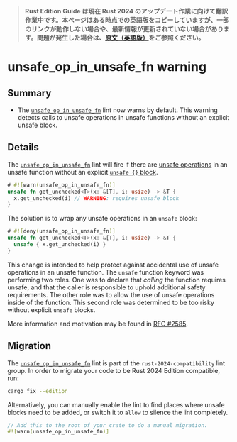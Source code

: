 > **Rust Edition Guide は現在 Rust 2024 のアップデート作業に向けて翻訳作業中です。本ページはある時点での英語版をコピーしていますが、一部のリンクが動作しない場合や、最新情報が更新されていない場合があります。問題が発生した場合は、[原文（英語版）](https://doc.rust-lang.org/nightly/edition-guide/introduction.html)をご参照ください。**

# unsafe_op_in_unsafe_fn warning

## Summary

- The [`unsafe_op_in_unsafe_fn`] lint now warns by default.
  This warning detects calls to unsafe operations in unsafe functions without an explicit unsafe block.

[`unsafe_op_in_unsafe_fn`]: ../../rustc/lints/listing/allowed-by-default.html#unsafe-op-in-unsafe-fn

## Details

The [`unsafe_op_in_unsafe_fn`] lint will fire if there are [unsafe operations] in an unsafe function without an explicit [`unsafe {}` block][unsafe-block].

```rust
# #![warn(unsafe_op_in_unsafe_fn)]
unsafe fn get_unchecked<T>(x: &[T], i: usize) -> &T {
  x.get_unchecked(i) // WARNING: requires unsafe block
}
```

The solution is to wrap any unsafe operations in an `unsafe` block:

```rust
# #![deny(unsafe_op_in_unsafe_fn)]
unsafe fn get_unchecked<T>(x: &[T], i: usize) -> &T {
  unsafe { x.get_unchecked(i) }
}
```

This change is intended to help protect against accidental use of unsafe operations in an unsafe function.
The `unsafe` function keyword was performing two roles.
One was to declare that *calling* the function requires unsafe, and that the caller is responsible to uphold additional safety requirements.
The other role was to allow the use of unsafe operations inside of the function.
This second role was determined to be too risky without explicit `unsafe` blocks.

More information and motivation may be found in [RFC #2585].

[unsafe operations]: ../../reference/unsafety.html
[unsafe-block]: ../../reference/expressions/block-expr.html#unsafe-blocks
[RFC #2585]: https://rust-lang.github.io/rfcs/2585-unsafe-block-in-unsafe-fn.html

## Migration

The [`unsafe_op_in_unsafe_fn`] lint is part of the `rust-2024-compatibility` lint group.
In order to migrate your code to be Rust 2024 Edition compatible, run:

```sh
cargo fix --edition
```

Alternatively, you can manually enable the lint to find places where unsafe blocks need to be added, or switch it to `allow` to silence the lint completely.

```rust
// Add this to the root of your crate to do a manual migration.
#![warn(unsafe_op_in_unsafe_fn)]
```
